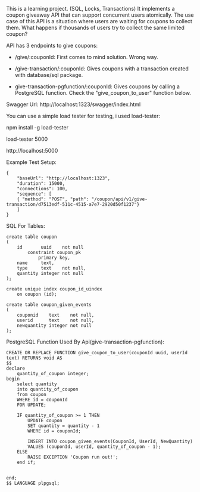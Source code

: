 This is a learning project. (SQL, Locks, Transactions)
It implements a coupon giveaway API that can support concurrent users atomically.
The use case of this API is a situation where users are waiting for coupons to collect them. What happens if thousands of users try to collect the same limited coupon?

API has 3 endpoints to give coupons:

- /give/:couponId: First comes to mind solution. Wrong way.

- /give-transaction/:couponId: Gives coupons with a transaction created with database/sql package.

- give-transaction-pgfunction/:couponId: Gives coupons by calling a PostgreSQL function. Check the "give_coupon_to_user" function below.

Swagger Url: http://localhost:1323/swagger/index.html

You can use a simple load tester for testing, i used load-tester:

npm install -g load-tester

load-tester 5000

http://localhost:5000

Example Test Setup:

````
{
    "baseUrl": "http://localhost:1323",
    "duration": 15000,
    "connections": 100,
    "sequence": [
    { "method": "POST", "path": "/coupon/api/v1/give-transaction/d7513edf-511c-4515-a7e7-2920d50f1237"}
    ]
}
````

SQL For Tables:

`````
create table coupon
(
    id       uuid    not null
        constraint coupon_pk
            primary key,
    name     text,
    type     text    not null,
    quantity integer not null
);

create unique index coupon_id_uindex
    on coupon (id);
    
create table coupon_given_events
(
    couponid    text    not null,
    userid      text    not null,
    newquantity integer not null
);
`````

PostgreSQL Function Used By Api(give-transaction-pgfunction):
`````
CREATE OR REPLACE FUNCTION give_coupon_to_user(couponId uuid, userId text) RETURNS void AS
$$
declare
    quantity_of_coupon integer;
begin
    select quantity
    into quantity_of_coupon
    from coupon
    WHERE id = couponId
    FOR UPDATE;

    IF quantity_of_coupon >= 1 THEN
        UPDATE coupon
        SET quantity = quantity - 1
        WHERE id = couponId;

        INSERT INTO coupon_given_events(CouponId, UserId, NewQuantity)
        VALUES (couponId, userId, quantity_of_coupon - 1);
    ELSE
        RAISE EXCEPTION 'Coupon run out!';
    end if;


end;
$$ LANGUAGE plpgsql;
`````
